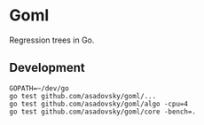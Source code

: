 # Goml

Regression trees in Go.

## Development

    GOPATH=~/dev/go
    go test github.com/asadovsky/goml/...
    go test github.com/asadovsky/goml/algo -cpu=4
    go test github.com/asadovsky/goml/core -bench=.
